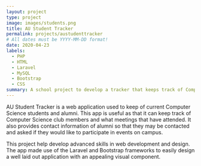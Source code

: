 ```yaml
---
layout: project
type: project
image: images/students.png
title: AU Student Tracker
permalink: projects/austudenttracker
# All dates must be YYYY-MM-DD format!
date: 2020-04-23
labels:
  - PHP
  - HTML
  - Laravel
  - MySQL
  - Bootstrap
  - CSS
summary: A school project to develop a tracker that keeps track of Computer Science students who are currently enrolled or have graduated.  
---
```




AU Student Tracker is a web application used to keep of current Computer Science students and alumni.  This app is useful as that it can keep track of Computer Science club members and what meetings that have attended.  It also provides contact information of alumni so that they may be contacted and asked if they would like to participate in events on campus.



This project help develop advanced skills in web development and design.  The app made use of the Laravel and Bootstrap frameworks to easily design a well laid out application with an appealing visual component.  